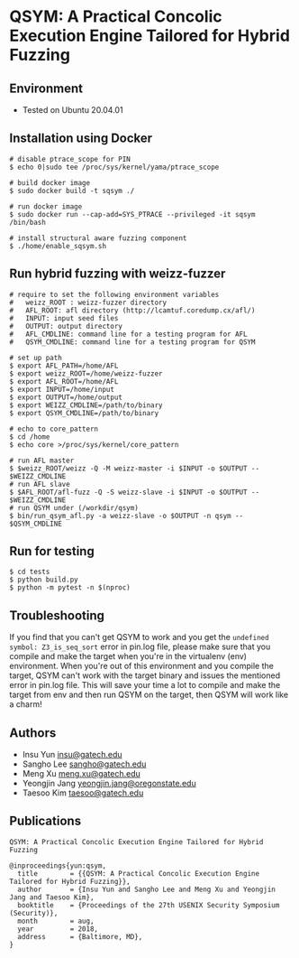 # QSYM: A Practical Concolic Execution Engine Tailored for Hybrid Fuzzing

## Environment
- Tested on Ubuntu 20.04.01


## Installation using Docker

~~~~{.sh}
# disable ptrace_scope for PIN
$ echo 0|sudo tee /proc/sys/kernel/yama/ptrace_scope

# build docker image
$ sudo docker build -t sqsym ./

# run docker image
$ sudo docker run --cap-add=SYS_PTRACE --privileged -it sqsym /bin/bash

# install structural aware fuzzing component
$ ./home/enable_sqsym.sh
~~~~


## Run hybrid fuzzing with weizz-fuzzer

~~~~{.sh}
# require to set the following environment variables
#   weizz_ROOT : weizz-fuzzer directory
#   AFL_ROOT: afl directory (http://lcamtuf.coredump.cx/afl/)
#   INPUT: input seed files
#   OUTPUT: output directory
#   AFL_CMDLINE: command line for a testing program for AFL
#   QSYM_CMDLINE: command line for a testing program for QSYM

# set up path
$ export AFL_PATH=/home/AFL
$ export weizz_ROOT=/home/weizz-fuzzer
$ export AFL_ROOT=/home/AFL
$ export INPUT=/home/input
$ export OUTPUT=/home/output
$ export WEIZZ_CMDLINE=/path/to/binary
$ export QSYM_CMDLINE=/path/to/binary

# echo to core_pattern
$ cd /home
$ echo core >/proc/sys/kernel/core_pattern

# run AFL master
$ $weizz_ROOT/weizz -Q -M weizz-master -i $INPUT -o $OUTPUT -- $WEIZZ_CMDLINE
# run AFL slave
$ $AFL_ROOT/afl-fuzz -Q -S weizz-slave -i $INPUT -o $OUTPUT -- $WEIZZ_CMDLINE
# run QSYM under (/workdir/qsym)
$ bin/run_qsym_afl.py -a weizz-slave -o $OUTPUT -n qsym -- $QSYM_CMDLINE
~~~~

## Run for testing

~~~~{.sh}
$ cd tests
$ python build.py
$ python -m pytest -n $(nproc)
~~~~

## Troubleshooting
If you find that you can't get QSYM to work and you get the `undefined symbol: Z3_is_seq_sort` error in pin.log file, please make sure that you compile and make the target when you're in the virtualenv (env) environment. When you're out of this environment and you compile the target, QSYM can't work with the target binary and issues the mentioned error in pin.log file. This will save your time a lot to compile and make the target from env and then run QSYM on the target, then QSYM will work like a charm!


## Authors
- Insu Yun <insu@gatech.edu>
- Sangho Lee <sangho@gatech.edu>
- Meng Xu <meng.xu@gatech.edu>
- Yeongjin Jang <yeongjin.jang@oregonstate.edu>
- Taesoo Kim <taesoo@gatech.edu>

## Publications
```
QSYM: A Practical Concolic Execution Engine Tailored for Hybrid Fuzzing

@inproceedings{yun:qsym,
  title        = {{QSYM: A Practical Concolic Execution Engine Tailored for Hybrid Fuzzing}},
  author       = {Insu Yun and Sangho Lee and Meng Xu and Yeongjin Jang and Taesoo Kim},
  booktitle    = {Proceedings of the 27th USENIX Security Symposium (Security)},
  month        = aug,
  year         = 2018,
  address      = {Baltimore, MD},
}
```
